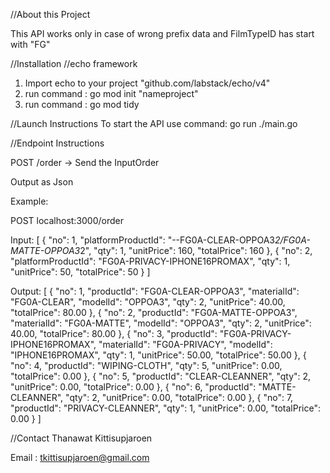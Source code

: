 //About this Project

This API works only in case of wrong prefix data and FilmTypeID has start with "FG"

//Installation
//echo framework
1. Import echo to your project
    "github.com/labstack/echo/v4" 
2. run command : go mod init "nameproject"
3. run command : go mod tidy

//Launch Instructions
To start the API use command:
go run ./main.go

//Endpoint Instructions

POST  /order  ->  Send the InputOrder

Output as Json

Example:

 POST  localhost:3000/order


Input:
[
  { 
  "no": 1,
  "platformProductId": "--FG0A-CLEAR-OPPOA3*2/FG0A-MATTE-OPPOA3*2", 
  "qty": 1, 
  "unitPrice": 160, 
  "totalPrice": 160 
  }, 
  { 
  "no": 2, 
  "platformProductId": "FG0A-PRIVACY-IPHONE16PROMAX", 
  "qty": 1, 
  "unitPrice": 50, 
  "totalPrice": 50 
  } 
]

Output:
 [ 
{ 
"no": 1, 
"productId": "FG0A-CLEAR-OPPOA3", 
"materialId": "FG0A-CLEAR", 
"modelId": "OPPOA3", 
"qty": 2, 
"unitPrice": 40.00, 
"totalPrice": 80.00 
}, 
{ 
"no": 2, 
"productId": "FG0A-MATTE-OPPOA3", 
"materialId": "FG0A-MATTE", 
"modelId": "OPPOA3", 
"qty": 2, 
"unitPrice": 40.00, 
"totalPrice": 80.00 
}, 
{ 
"no": 3, 
"productId": "FG0A-PRIVACY-IPHONE16PROMAX", 
"materialId": "FG0A-PRIVACY", 
"modelId": "IPHONE16PROMAX", 
"qty": 1, 
"unitPrice": 50.00, 
"totalPrice": 50.00 
}, 
{ 
"no": 4, 
"productId": "WIPING-CLOTH", 
"qty": 5, 
"unitPrice": 0.00, 
"totalPrice": 0.00 
}, 
{ 
"no": 5, 
"productId": "CLEAR-CLEANNER", 
"qty": 2, 
"unitPrice": 0.00, 
"totalPrice": 0.00 
}, 
{ 
"no": 6, 
"productId": "MATTE-CLEANNER", 
"qty": 2, 
"unitPrice": 0.00, 
"totalPrice": 0.00 
}, 
{ 
"no": 7, 
"productId": "PRIVACY-CLEANNER", 
"qty": 1, 
"unitPrice": 0.00, 
"totalPrice": 0.00 
} 
]

//Contact Thanawat Kittisupjaroen 

Email : tkittisupjaroen@gmail.com

